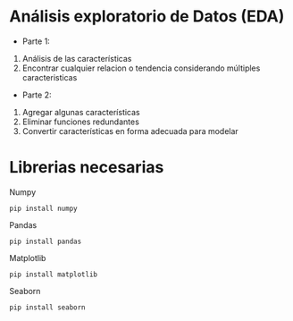 # Análisis exploratorio de Datos (EDA)
* Parte 1:
1) Análisis de las características
2) Encontrar cualquier relacion o tendencia considerando múltiples caracteristicas

* Parte 2:
1) Agregar algunas características
2) Eliminar funciones redundantes
3) Convertir características en forma adecuada para modelar

# Librerias necesarias
Numpy
```
pip install numpy
```

Pandas
```
pip install pandas
```

Matplotlib
```
pip install matplotlib
```

Seaborn
```
pip install seaborn
```
